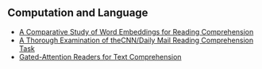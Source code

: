 ## Computation and Language

- [A Comparative Study of Word Embeddings for Reading Comprehension](https://arxiv.org/pdf/1703.00993.pdf)
- [A Thorough Examination of theCNN/Daily Mail Reading Comprehension Task](https://arxiv.org/pdf/1606.02858.pdf)
- [Gated-Attention Readers for Text Comprehension](https://arxiv.org/pdf/1606.01549.pdf)

